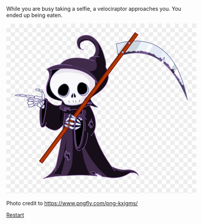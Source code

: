 While you are busy taking a selfie, a velociraptor approaches you. You ended up being eaten.

![death](../images/death.png)

Photo credit to https://www.pngfly.com/png-kxigms/

[Restart](../beginning.md)